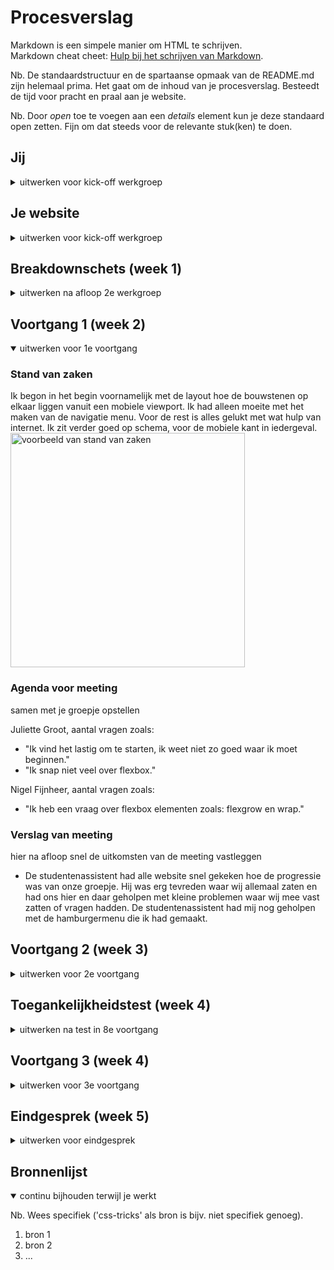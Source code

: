 # Procesverslag
Markdown is een simpele manier om HTML te schrijven.  
Markdown cheat cheet: [Hulp bij het schrijven van Markdown](https://github.com/adam-p/markdown-here/wiki/Markdown-Cheatsheet).

Nb. De standaardstructuur en de spartaanse opmaak van de README.md zijn helemaal prima. Het gaat om de inhoud van je procesverslag. Besteedt de tijd voor pracht en praal aan je website.

Nb. Door *open* toe te voegen aan een *details* element kun je deze standaard open zetten. Fijn om dat steeds voor de relevante stuk(ken) te doen.





## Jij

<details>
<summary>uitwerken voor kick-off werkgroep</summary>

### Auteur:
Chunyin Lai

#### Je startniveau:
Rood

#### Je focus:
Responsive
 
</details>





## Je website

<details>
<summary>uitwerken voor kick-off werkgroep</summary>

### Je opdracht:
Discord: www.discord.com

#### Screenshot(s) van de eerste pagina (small screen): 
Landingspagina van Discord 
<img src="images/screenshot1.png" width="375px" alt="Hoofdpagina van Discord">

#### Screenshot(s) van de tweede pagina (small screen):
Nitro pagina van Discord
<img src="images/screenshot2.png" width="375px" alt="Nitro pagina van Discord">
 
</details>



## Breakdownschets (week 1)

<details>
<summary>uitwerken na afloop 2e werkgroep</summary>

### de hele pagina: 
<img src="images/fed-breakdownschets.jpg" width="375px" alt="breakdown van de hele pagina">

### dynamisch deel (bijv menu): 
<img src="images/fed-dynamischbreakdown.jpg" width="375px" alt="breakdown van een dynamisch deel">

</details>





## Voortgang 1 (week 2)

<details open>
<summary>uitwerken voor 1e voortgang</summary>

### Stand van zaken
Ik begon in het begin voornamelijk met de layout hoe de bouwstenen op elkaar liggen vanuit een mobiele viewport. Ik had alleen moeite met het maken van de navigatie menu. Voor de rest is alles gelukt met wat hulp van internet. Ik zit verder goed op schema, voor de mobiele kant in iedergeval.
<img src="images/voorbeeld.png" width="375px" alt="voorbeeld van stand van zaken"> 


### Agenda voor meeting
samen met je groepje opstellen

Juliette Groot, aantal vragen zoals: 
- "Ik vind het lastig om te starten, ik weet niet zo goed waar ik moet beginnen."
- "Ik snap niet veel over flexbox."

Nigel Fijnheer, aantal vragen zoals:
- "Ik heb een vraag over flexbox elementen zoals: flexgrow en wrap."

### Verslag van meeting
hier na afloop snel de uitkomsten van de meeting vastleggen

- De studentenassistent had alle website snel gekeken hoe de progressie was van onze groepje. Hij was erg tevreden waar wij allemaal zaten en had ons hier en daar geholpen met kleine problemen waar wij mee vast zatten of vragen hadden. De studentenassistent had mij nog geholpen met de hamburgermenu die ik had gemaakt. 

</details>





## Voortgang 2 (week 3)

<details>
<summary>uitwerken voor 2e voortgang</summary>

### Stand van zaken
Ik ben begonnen met de 2e pagina, waarbij ik de layout van de Nitro pagina had gemaakt. Ik had de hele website anders gebouwd dan de eerste pagina. Nadat de les Grid methodes had uitgelegd had ik het daarmee geprobeerd. Dat is zover ook goed gelukt, beide pagina's zijn meteen gemaakt. Daarnaast heb ik de hamburger menu ook totaal anders gebouwd die misschien minder complex of verwarrend is. Daarmee ben ik nog mee bezig. 
<img src="images/voorbeeldnitro.png" width="375px" alt="voorbeeld van stand van zaken"> 

### Agenda voor meeting
De agenda voor de meeting waren wij als groepje vergeten...


### Verslag van meeting
Na de meeting had onze docent al onze huidige progressie in gezien en was verder ook tevreden hoe ver wij waren. De meeste van ons had al de 2e pagina en moet nog werken aan de animatie/responsiveness van een website. 

</details>





## Toegankelijkheidstest (week 4)

<details>
<summary>uitwerken na test in 8e voortgang</summary>

### Bevindingen
Lijst met je bevindingen die in de test naar voren kwamen:

### Parkingson/Spasme
<a href="https://youtu.be/YWkgYMA-R5M
" target="_blank"><img src="https://scientias.nl/wp-content/uploads/2019/01/Parkinson.jpg" 
alt="video van parkingson of spasme" width="240" height="180" border="10" /></a>

Je kan duidelijk zien in deze video dat het best wel moeilijk is om bepaalde handelingen te doen. Er waren aantal handelingen dat niet de bedoeling was en ook wel met moeit ging. 

#### Kokersvisie
<img src="images/koker.JPEG" width="375px" alt="kokers visie voorbeeld"> 

Met de Kokersvisie test, kan je zien dat het nog wel zichtbaar is qua tekst. De tekst is groot genoeg om het te kunnen lezen ook met beperkingen. Met de Kokersvisie beperking is het minst beperkend door middel van toestel formaat. De mobiele formaat is al vrij klein, waardoor alles zichtbaar is binnen de beperkte visie. 


#### Diabetus Screening
<img src="images/diabetic.JPEG" width="375px" alt="diabetus screening visie voorbeeld"> 

Ook al is het erg lastig om de meeste elementen op scherm te kunnen zien. Toch is het duidelijk wat er als tekst staat en is de kleuren contrast ook sterk genoeg om verschillende elementen te kunnen zien. Hier moest ik wel vaker erom heen kijken via een andere hoek of moest ik mijn hoofd kantelen. Hierbij is de gebruiker iets meer in controlen dan de website zelf.


#### Wazigheid/Beslagen ogen
<img src="images/wazig.JPEG" width="375px" alt="wazig visie voorbeeld"> 

Met de wazigheids test was het vrij duidelijk dat mijn tekst met bepaalde beperkingen gewoon duidelijk is. De lettertype grote is groot genoeg en de contrast achter de tekst qua kleur is zo een groot verschil dat je het duidelijk nog kan zien. Misschien is het niet optimaal, persoonlijk zou ik zelf ook iets meer richting het scherm gaan.


#### Verwerpt visie/Blokerig visie
<img src="images/blokerig.JPEG" width="375px" alt="blokerig visie voorbeeld"> 

Met de blokerigheids test is erg lastig om te zien wat er staat. Ik denk dat dit alleen oplosbaar is via een specifieke extentie. Als de gebruiker bijvoorbeeld zo een beperking heeft dat er dan gebruik gemaakt wordt van text-to-speech. Hier is de huidige website niet sterk genoeg om niet een alternatieve oplossing te vinden dan alleen lettertype groter maken en andere letterkleur als voorbeeld. Ik moest persoonlijk bijna 5cm van het scherm af zitten om het te kunnen lezen. Daarnaast was het niet alleen mijn website maar ook andere websites en uberhaupt mijn laptop.

</details>





## Voortgang 3 (week 4)

<details>
<summary>uitwerken voor 3e voortgang</summary>

### Stand van zaken
hier dit ging goed & dit was lastig (neem ook screenshots op van delen van je website en code)


### Agenda voor meeting
samen met je groepje opstellen

| student 1      | student 2          | student 3    | student 4        |
| ---            | ---                | ---          | ---              |
| dit bespreken  | en dit             | en ik dit    | en dan ik dat    |
| en dat ook nog | dit als er tijd is | nog een punt | dit wil ik zeker |
| ...            | ...                | ...          | ...              |


### Verslag van meeting
hier na afloop snel de uitkomsten van de meeting vastleggen

- punt 1
- punt 2
- nog een punt
- ...

</details>





## Eindgesprek (week 5)

<details>
<summary>uitwerken voor eindgesprek</summary>

### Stand van zaken
hier dit ging goed & dit was lastig (neem ook screenshots op van delen van je website en code)

### Screenshot(s)

hier screenshot(s) van je eindresultaat

</details>





## Bronnenlijst

<details open>
<summary>continu bijhouden terwijl je werkt</summary>

Nb. Wees specifiek ('css-tricks' als bron is bijv. niet specifiek genoeg).

1. bron 1
2. bron 2
3. ...

</details>